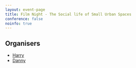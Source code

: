 ```yaml
---
layout: event-page
title: Film Night - The Social life of Small Urban Spaces
conference: false
noinfo: true
---
```


## Organisers

- [Harry](http://uxbrighton.org.uk/about/#harry "")
- [Danny](http://uxbrighton.org.uk/about/#danny "")